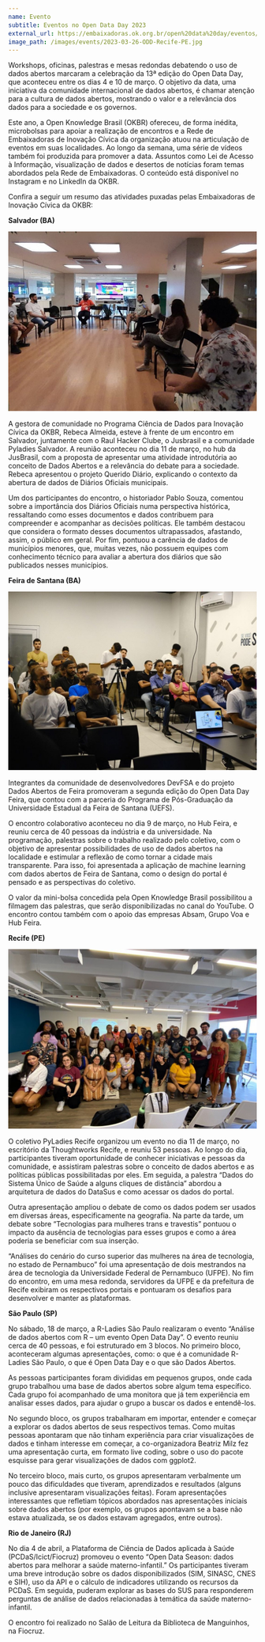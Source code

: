```yaml
---
name: Evento
subtitle: Eventos no Open Data Day 2023
external_url: https://embaixadoras.ok.org.br/open%20data%20day/eventos/dados%20abertos/2023/03/20/balanco-odds-2023/
image_path: /images/events/2023-03-26-ODD-Recife-PE.jpg
---
```

Workshops, oficinas, palestras e mesas redondas debatendo o uso de dados abertos marcaram a celebração da 13ª edição do Open Data Day, que aconteceu entre os dias 4 e 10 de março. O objetivo da data, uma iniciativa da comunidade internacional de dados abertos, é chamar atenção para a cultura de dados abertos, mostrando o valor e a relevância dos dados para a sociedade e os governos.

Este ano, a Open Knowledge Brasil (OKBR) ofereceu, de forma inédita, microbolsas para apoiar a realização de encontros e a Rede de Embaixadoras de Inovação Cívica da organização atuou na articulação de eventos em suas localidades. Ao longo da semana, uma série de vídeos também foi produzida para promover a data. Assuntos como Lei de Acesso à Informação, visualização de dados e desertos de notícias foram temas abordados pela Rede de Embaixadoras. O conteúdo está disponível no Instagram e no LinkedIn da OKBR.

Confira a seguir um resumo das atividades puxadas pelas Embaixadoras de Inovação Cívica da OKBR:

**Salvador (BA)**

![ODD Salvador](/images/events/2023-03-26-ODD-Salvador-BA.jpg)

A gestora de comunidade no Programa Ciência de Dados para Inovação Cívica da OKBR, Rebeca Almeida, esteve à frente de um encontro em Salvador, juntamente com o Raul Hacker Clube, o Jusbrasil e a comunidade Pyladies Salvador. A reunião aconteceu no dia 11 de março, no hub da JusBrasil, com a proposta de apresentar uma atividade introdutória ao conceito de Dados Abertos e a relevância do debate para a sociedade. Rebeca apresentou o projeto Querido Diário, explicando o contexto da abertura de dados de Diários Oficiais municipais.

Um dos participantes do encontro, o historiador Pablo Souza, comentou sobre a importância dos Diários Oficiais numa perspectiva histórica, ressaltando como esses documentos e dados contribuem para compreender e acompanhar as decisões políticas. Ele também destacou que considera o formato desses documentos ultrapassados, afastando, assim, o público em geral. Por fim, pontuou a carência de dados de municípios menores, que, muitas vezes, não possuem equipes com conhecimento técnico para avaliar a abertura dos diários que são publicados nesses municípios.

**Feira de Santana (BA)**

![ODD FSA](/images/events/2023-03-26-ODD-Feira-de-Santana-BA.jpg)

Integrantes da comunidade de desenvolvedores DevFSA e do projeto Dados Abertos de Feira promoveram a segunda edição do Open Data Day Feira, que contou com a parceria do Programa de Pós-Graduação da Universidade Estadual da Feira de Santana (UEFS).

O encontro colaborativo aconteceu no dia 9 de março, no Hub Feira, e reuniu cerca de 40 pessoas da indústria e da universidade. Na programação, palestras sobre o trabalho realizado pelo coletivo, com o objetivo de apresentar possibilidades de uso de dados abertos na localidade e estimular a reflexão de como tornar a cidade mais transparente. Para isso, foi apresentada a aplicação de machine learning com dados abertos de Feira de Santana, como o design do portal é pensado e as perspectivas do coletivo.

O valor da mini-bolsa concedida pela Open Knowledge Brasil possibilitou a filmagem das palestras, que serão disponibilizadas no canal do YouTube. O encontro contou também com o apoio das empresas Absam, Grupo Voa e Hub Feira.

**Recife (PE)**

![ODD Recife](/images/events/2023-03-26-ODD-Recife-PE.jpg)

O coletivo PyLadies Recife organizou um evento no dia 11 de março, no escritório da Thoughtworks Recife, e reuniu 53 pessoas. Ao longo do dia, participantes tiveram oportunidade de conhecer iniciativas e pessoas da comunidade, e assistiram palestras sobre o conceito de dados abertos e as políticas públicas possibilitadas por eles. Em seguida, a palestra “Dados do Sistema Único de Saúde a alguns cliques de distância” abordou a arquitetura de dados do DataSus e como acessar os dados do portal.

Outra apresentação ampliou o debate de como os dados podem ser usados em diversas áreas, especificamente na geografia. Na parte da tarde, um debate sobre “Tecnologias para mulheres trans e travestis” pontuou o impacto da ausência de tecnologias para esses grupos e como a área poderia se beneficiar com sua inserção.

“Análises do cenário do curso superior das mulheres na área de tecnologia, no estado de Pernambuco” foi uma apresentação de dois mestrandos na área de tecnologia da Universidade Federal de Pernambuco (UFPE). No fim do encontro, em uma mesa redonda, servidores da UFPE e da prefeitura de Recife exibiram os respectivos portais e pontuaram os desafios para desenvolver e manter as plataformas.

**São Paulo (SP)**

No sábado, 18 de março, a R-Ladies São Paulo realizaram o evento “Análise de dados abertos com R – um evento Open Data Day”. O evento reuniu cerca de 40 pessoas, e foi estruturado em 3 blocos. No primeiro bloco, aconteceram algumas apresentações, como: o que é a comunidade R-Ladies São Paulo, o que é Open Data Day e o que são Dados Abertos.

As pessoas participantes foram divididas em pequenos grupos, onde cada grupo trabalhou uma base de dados abertos sobre algum tema específico. Cada grupo foi acompanhado de uma monitora que já tem experiência em analisar esses dados, para ajudar o grupo a buscar os dados e entendê-los.

No segundo bloco, os grupos trabalharam em importar, entender e começar a explorar os dados abertos de seus respectivos temas. Como muitas pessoas apontaram que não tinham experiência para criar visualizações de dados e tinham interesse em começar, a co-organizadora Beatriz Milz fez uma apresentação curta, em formato live coding, sobre o uso do pacote esquisse para gerar visualizações de dados com ggplot2.

No terceiro bloco, mais curto, os grupos apresentaram verbalmente um pouco das dificuldades que tiveram, aprendizados e resultados (alguns inclusive apresentaram visualizações feitas). Foram apresentações interessantes que refletiam tópicos abordados nas apresentações iniciais sobre dados abertos (por exemplo, os grupos apontavam se a base não estava atualizada, se os dados estavam agregados, entre outros).

**Rio de Janeiro (RJ)**

No dia 4 de abril, a Plataforma de Ciência de Dados aplicada à Saúde (PCDaS/Icict/Fiocruz) promoveu o evento “Open Data Season: dados abertos para melhorar a saúde materno-infantil.” Os participantes tiveram uma breve introdução sobre os dados disponibilizados (SIM, SINASC, CNES e SIH), uso da API e o cálculo de indicadores utilizando os recursos da PCDaS. Em seguida, puderam explorar as bases do SUS para responderem perguntas de análise de dados relacionadas à temática da saúde materno-infantil.

O encontro foi realizado no Salão de Leitura da Biblioteca de Manguinhos, na Fiocruz.